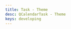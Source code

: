 ```yaml
---
title: Task - Theme
desc: QCalendarTask - Theme
keys: developing
---
```


<example-viewer
  title="Theme"
  file="TaskTheme"
  codepen-title="QCalendarTask"
/>
